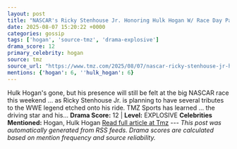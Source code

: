 ```yaml
---
layout: post
title: "NASCAR's Ricky Stenhouse Jr. Honoring Hulk Hogan W/ Race Day Paint Job, Decal"
date: 2025-08-07 15:20:22 +0000
categories: gossip
tags: ['hogan', 'source-tmz', 'drama-explosive']
drama_score: 12
primary_celebrity: hogan
source: tmz
source_url: "https://www.tmz.com/2025/08/07/nascar-ricky-stenhouse-jr-honoring-hulk-hogan-decal-paint-job/"
mentions: {'hogan': 6, ''hulk_hogan': 6}
---
```


Hulk Hogan's gone, but his presence will still be felt at the big NASCAR race this weekend ... as Ricky Stenhouse Jr. is planning to have several tributes to the WWE legend etched onto his ride. TMZ Sports has learned ... the driving star and his… **Drama Score:** 12 | **Level:** EXPLOSIVE **Celebrities Mentioned:** Hogan, Hulk Hogan [Read full article at Tmz](https://www.tmz.com/2025/08/07/nascar-ricky-stenhouse-jr-honoring-hulk-hogan-decal-paint-job/) --- *This post was automatically generated from RSS feeds. Drama scores are calculated based on mention frequency and source reliability.*